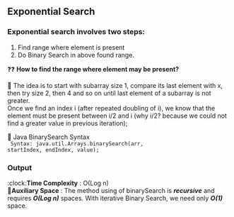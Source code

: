 ## Exponential Search

### Exponential search involves two steps:
1. Find range where element is present
2. Do Binary Search in above found range.


:question::question: 
**How to find the range where element may be present?** 

:hammer: The idea is to start with subarray size 1, compare its last element with x, then try size 2, then 4 and so on until last element of a subarray is not greater. <br>
Once we find an index i (after repeated doubling of i), we know that the element must be present between i/2 and i (why i/2? because we could not find a greater value in previous iteration);

:gun: Java BinarySearch Syntax <br>
<code> Syntax: java.util.Arrays.binarySearch(arr, startIndex, endIndex, value);
</code>


### **Output** <br>
:clock:**Time Complexity** : O(Log n) <br>
:rocket:**Auxiliary Space** : The method using of binarySearch is ***recursive*** and requires ***O(Log n)*** spaces. With iterative Binary Search, we need only ***O(1)*** space.
<br>